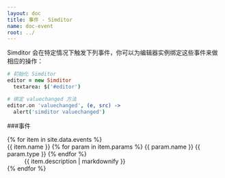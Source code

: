 ```yaml
---
layout: doc
title: 事件 - Simditor
name: doc-event
root: ../
---
```


Simditor 会在特定情况下触发下列事件，你可以为编辑器实例绑定这些事件来做相应的操作：

```coffee
# 初始化 Simditor
editor = new Simditor
  textarea: $('#editor')

# 绑定 valuechanged 方法
editor.on 'valuechanged', (e, src) ->
  alert('simditor valuechanged')
```

###事件

<dl class="doc-events">
  {% for item in site.data.events %}
    <dt id="anchor-{{ item.name }}">
      <!--<span class="icon fa fa-caret-down"></span>-->
      <span class="name">{{ item.name }}</span>
      <span class="params">
        {% for param in item.params %}
          <span class="param">
            <span class="param-name">{{ param.name }}</span>
            <span class="param-type">{{ param.type }}</span>
          </span>
        {% endfor %}
      </span>
    </dt>
    <dd class="expand">
      {{ item.description | markdownify }}
    </dd>
  {% endfor %}
</dl>
